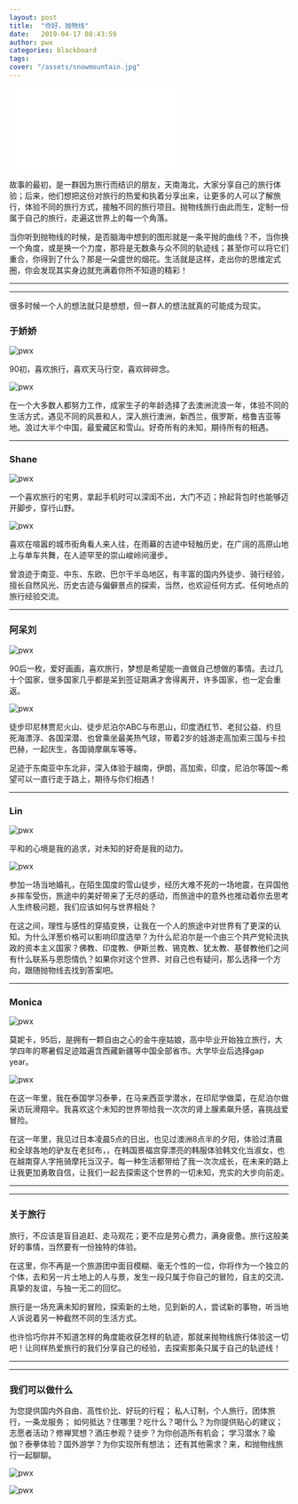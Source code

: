 ```yaml
---
layout: post
title:  "你好，抛物线"
date:   2019-04-17 08:43:59
author: pwx
categories: blackboard
tags:	
cover: "/assets/snowmountain.jpg"
---
```



<iframe frameborder="no" border="0" marginwidth="0" marginheight="0" src="//music.163.com/outchain/player?type=2&id=490602642&auto=1&height=66"></iframe>

故事的最初，是一群因为旅行而结识的朋友，天南海北，大家分享自己的旅行体验；后来，他们想把这份对旅行的热爱和执着分享出来，让更多的人可以了解旅行，体验不同的旅行方式，接触不同的旅行项目。抛物线旅行由此而生，定制一份属于自己的旅行，走遍这世界上的每一个角落。
 
当你听到抛物线的时候，是否脑海中想到的图形就是一条平抛的曲线？不，当你换一个角度，或是换一个力度，那将是无数条与众不同的轨迹线；甚至你可以将它们重合，你得到了什么？那是一朵盛世的烟花。生活就是这样，走出你的思维定式圈，你会发现其实身边就充满着你所不知道的精彩！

***
***



很多时候一个人的想法就只是想想，但一群人的想法就真的可能成为现实。



### 于娇娇 

![pwx](https://raw.githubusercontent.com/paowuxiantravel/paowuxiantravel.github.io/master/assets/pwx/yu2.jpg)

90初，喜欢旅行，喜欢天马行空，喜欢碎碎念。

![pwx](https://raw.githubusercontent.com/paowuxiantravel/paowuxiantravel.github.io/master/assets/pwx/yu1.jpg)

在一个大多数人都努力工作，成家生子的年龄选择了去澳洲流浪一年，体验不同的生活方式，遇见不同的风景和人，深入旅行澳洲，新西兰，俄罗斯，格鲁吉亚等地。浪过大半个中国，最爱藏区和雪山。好奇所有的未知，期待所有的相遇。

***

### Shane

![pwx](https://raw.githubusercontent.com/paowuxiantravel/paowuxiantravel.github.io/master/assets/pwx/s2.jpg)

一个喜欢旅行的宅男，拿起手机时可以深闺不出，大门不迈；拎起背包时也能够迈开脚步，穿行山野。

![pwx](https://raw.githubusercontent.com/paowuxiantravel/paowuxiantravel.github.io/master/assets/pwx/s1.jpg)

喜欢在喧嚣的城市街角看人来人往，在雨幕的古迹中轻触历史，在广阔的高原山地上与单车共舞，在人迹罕至的崇山峻岭间漫步。

曾浪迹于南亚、中东、东欧、巴尔干半岛地区，有丰富的国内外徒步、骑行经验，擅长自然风光、历史古迹与偏僻景点的探索，当然，也欢迎任何方式、任何地点的旅行经验交流。

***

### 阿呆刘 

![pwx](https://raw.githubusercontent.com/paowuxiantravel/paowuxiantravel.github.io/master/assets/pwx/a2.jpg)

90后一枚，爱好画画，喜欢旅行，梦想是希望能一直做自己想做的事情。去过几十个国家，很多国家几乎都是呆到签证期满才舍得离开，许多国家，也一定会重返。

![pwx](https://raw.githubusercontent.com/paowuxiantravel/paowuxiantravel.github.io/master/assets/pwx/a1.jpg)

徒步印尼林贾尼火山、徒步尼泊尔ABC与布恩山，印度洒红节、老挝公益、约旦死海漂浮、各国深潜、也曾乘坐最美热气球，带着2岁的娃游走高加索三国与卡拉巴赫，一起庆生，各国骑摩飙车等等。

足迹于东南亚中东北非，深入体验于越南，伊朗，高加索，印度，尼泊尔等国～希望可以一直行走于路上，期待与你们相遇！

***

### Lin 

![pwx](https://raw.githubusercontent.com/paowuxiantravel/paowuxiantravel.github.io/master/assets/pwx/l2.jpg)

平和的心境是我的追求，对未知的好奇是我的动力。

![pwx](https://raw.githubusercontent.com/paowuxiantravel/paowuxiantravel.github.io/master/assets/pwx/l1.jpg)

参加一场当地婚礼，在陌生国度的雪山徒步，经历大难不死的一场地震，在异国他乡摔车受伤，旅途中的美好带来了无尽的感动，而旅途中的意外也推动着你去思考人生终极问题，我们应该如何与世界相处？

在这之间，理性与感性的穿插变换，让我在一个人的旅途中对世界有了更深的认知。为什么洋葱价格可以影响印度选举？为什么尼泊尔是一个由三个共产党轮流执政的资本主义国家？佛教、印度教、伊斯兰教、锡克教、犹太教、基督教他们之间有什么联系与恩怨情仇？如果你对这个世界、对自己也有疑问，那么选择一个方向，跟随抛物线去找到答案吧。

***

### Monica 

![pwx](https://raw.githubusercontent.com/paowuxiantravel/paowuxiantravel.github.io/master/assets/pwx/m2.jpg)

莫妮卡，95后，是拥有一颗自由之心的金牛座姑娘，高中毕业开始独立旅行，大学四年的寒暑假足迹踏遍含西藏新疆等中国全部省市。大学毕业后选择gap year。

![pwx](https://raw.githubusercontent.com/paowuxiantravel/paowuxiantravel.github.io/master/assets/pwx/m1.jpg)

在这一年里，我在泰国学习泰拳，在马来西亚学潜水，在印尼学做菜，在尼泊尔做采访玩滑翔伞。我喜欢这个未知的世界带给我一次次的肾上腺素飙升感，喜挑战爱冒险。

在这一年里，我见过日本凌晨5点的日出，也见过澳洲8点半的夕阳，体验过清晨和全球各地的驴友在老挝布，，在韩国景福宫穿漂亮的韩服体验韩文化当淑女，也在越南穿人字拖骑摩托当汉子。每一种生活都带给了我一次次成长，在未来的路上让我更加勇敢自信，让我们一起去探索这个世界的一切未知，充实的大步向前走。


***
***


### 关于旅行 

旅行，不应该是盲目追赶、走马观花；更不应是劳心费力，满身疲惫。旅行这般美好的事情，当然要有一份独特的体验。
 
在这里，你不再是一个旅游团中面目模糊、毫无个性的一位，你将作为一个独立的个体，去和另一片土地上的人与景，发生一段只属于你自己的冒险，自主的交流、真挚的友谊，与独一无二的回忆。
 
旅行是一场充满未知的冒险，探索新的土地，见到新的人，尝试新的事物，听当地人诉说着另一种截然不同的生活方式。

也许恰巧你并不知道怎样的角度能收获怎样的轨迹，那就来抛物线旅行体验这一切吧！让同样热爱旅行的我们分享自己的经验，去探索那条只属于自己的轨迹线！

***
***


### 我们可以做什么

为您提供国内外自由、高性价比、好玩的行程；
私人订制，个人旅行，团体旅行，一条龙服务；
如何抵达？住哪里？吃什么？喝什么？为你提供贴心的建议；
志愿者活动？修禅冥想？酒庄参观？徒步？为你创造所有机会；
学习潜水？瑜伽？泰拳体验？国外游学？为你实现所有想法；
还有其他需求？来，和抛物线旅行一起聊聊。

![pwx](https://raw.githubusercontent.com/paowuxiantravel/paowuxiantravel.github.io/master/assets/logo2.jpg)

![pwx](https://raw.githubusercontent.com/paowuxiantravel/paowuxiantravel.github.io/master/assets/qr.jpg)

